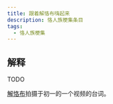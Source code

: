```yaml
---
title: 跟着解恪布嗨起来
description: 恪人族梗集条目
tags:
  - 恪人族梗集
---
```


## 解释

TODO

[解恪布](解恪布)拍摄于初一的一个视频的台词。

<WImg src="https://wikioss.xhemj.work/krzfs/wiki/552152949b84f83ab116da5902d6bbb3.jpg" title="跟着解恪布嗨起来视频" ></WImg>
